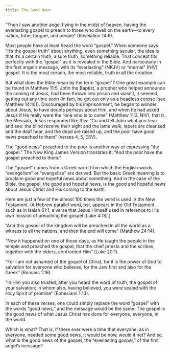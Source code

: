 ```yaml
---
title: The Good News
---
```


“Then I saw another angel flying in the midst of heaven, having the everlasting gospel to preach to those who dwell on the earth—to every nation, tribe, tongue, and people” (Revelation 14:6).

Most people have at least heard the word “gospel.” When someone says “It’s the gospel truth” about anything, even something secular, the idea is that it’s a certain truth, a sure truth, something reliable. That concept fits perfectly with the “gospel” as it is revealed in the Bible. And particularly in the first angel’s message, with its “everlasting” (NKJV) or “eternal” (NIV) gospel. It is the most certain, the most reliable, truth in all the creation.

But what does the Bible mean by the term “gospel”? One great example can be found in Matthew 11:5. John the Baptist, a prophet who helped announce the coming of Jesus, had been thrown into prison and wasn’t, it seemed, getting out any time soon (in fact, he got out only as a headless corpse [see Matthew 14:10]). Discouraged by his imprisonment, he began to wonder about Jesus, to have doubts perhaps about Him, and when he had asked Jesus if He really were the “one who is to come” (Matthew 11:3, NIV), that is, the Messiah, Jesus responded like this: “Go and tell John what you hear and see: the blind receive their sight and the lame walk, lepers are cleansed and the deaf hear, and the dead are raised up, and the poor have good news preached to them” (verses 4, 5, ESV).

The “good news” preached to the poor is another way of expressing “the gospel.” The New King James Version translates it: “And the poor have the gospel preached to them.”

The “gospel” comes from a Greek word from which the English words “evangelism” or “evangelize” are derived. But the basic Greek meaning is to proclaim good and hopeful news about something. And in the case of the Bible, the gospel, the good and hopeful news, is the good and hopeful news about Jesus Christ and His coming to the earth.

Here are just a few of the almost 100 times the word is used in the New Testament. (A Hebrew parallel word, bsr, appears in the Old Testament, such as in Isaiah 61:1, a verse that Jesus Himself used in reference to His own mission of preaching the gospel [Luke 4:18].)

“And this gospel of the kingdom will be preached in all the world as a witness to all the nations, and then the end will come” (Matthew 24:14).

“Now it happened on one of those days, as He taught the people in the temple and preached the gospel, that the chief priests and the scribes, together with the elders, confronted Him” (Luke 20:1).

“For I am not ashamed of the gospel of Christ, for it is the power of God to salvation for everyone who believes, for the Jew first and also for the Greek” (Romans 1:16).

“In Him you also trusted, after you heard the word of truth, the gospel of your salvation; in whom also, having believed, you were sealed with the Holy Spirit of promise” (Ephesians 1:13).

In each of these verses, one could simply replace the word “gospel” with the words “good news,” and the message would be the same. The gospel is the good news of what Jesus Christ has done for everyone, everyone, in the world.

Which is what? That is, if there ever were a time that everyone, as in everyone, needed some good news, it would be now, would it not? And so, what is the good news of the gospel, the “everlasting gospel,” of the first angel’s message?